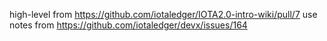 high-level from https://github.com/iotaledger/IOTA2.0-intro-wiki/pull/7
use notes from https://github.com/iotaledger/devx/issues/164
